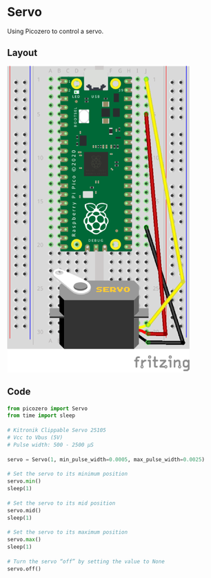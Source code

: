 # Servo

Using Picozero to control a servo.

## Layout

![Servo Layout](media/servo.png)

## Code

``` python
from picozero import Servo
from time import sleep

# Kitronik Clippable Servo 25105
# Vcc to Vbus (5V)
# Pulse width: 500 - 2500 μS

servo = Servo(1, min_pulse_width=0.0005, max_pulse_width=0.0025)

# Set the servo to its minimum position
servo.min()
sleep(1)

# Set the servo to its mid position
servo.mid()
sleep(1)

# Set the servo to its maximum position
servo.max()
sleep(1)

# Turn the servo “off” by setting the value to None
servo.off()
```
